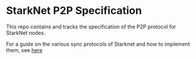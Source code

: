 # StarkNet P2P Specification

This repo contains and tracks the specification of the P2P protocol for StarkNet nodes.

For a guide on the various sync protocols of Starknet and how to implement them, see [here](./p2p/proto/sync/protocols.md)
